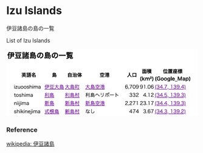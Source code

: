 Izu Islands
===============

伊豆諸島の島の一覧

List of Izu Islands

![izu islands](https://github.com/ohwada/World_Countries/blob/main/japan_municipaliy/tokyo/izu_islands/screenshots/izu_islands_list.png)

### Reference

[wikipedia: 伊豆諸島](https://ja.wikipedia.org/wiki/%E4%BC%8A%E8%B1%86%E8%AB%B8%E5%B3%B6)


